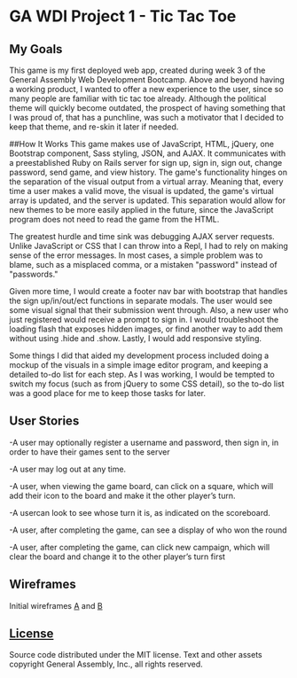 # GA WDI Project 1 - Tic Tac Toe

## My Goals
This game is my first deployed web app, created during week 3 of the General Assembly Web Development Bootcamp. Above and beyond having a working product, I wanted to offer a new experience to the user, since so many people are familiar with tic tac toe already. Although the political theme will quickly become outdated, the prospect of having something that I was proud of, that has a punchline, was such a motivator that I decided to keep that theme, and re-skin it later if needed.

##How It Works
This game makes use of JavaScript, HTML, jQuery, one Bootstrap component, Sass styling, JSON, and AJAX. It communicates with a preestablished Ruby on Rails server for sign up, sign in, sign out, change password, send game, and view history. The game's functionality hinges on the separation of the visual output from a virtual array. Meaning that, every time a user makes a valid move, the visual is updated, the game's virtual array is updated, and the server is updated. This separation would allow for new themes to be more easily applied in the future, since the JavaScript program does not need to read the game from the HTML.

The greatest hurdle and time sink was debugging AJAX server requests. Unlike JavaScript or CSS that I can throw into a Repl, I had to rely on making sense of the error messages. In most cases, a simple problem was to blame, such as a misplaced comma, or a mistaken "password" instead of "passwords."

Given more time, I would create a footer nav bar with bootstrap that handles the sign up/in/out/ect functions in separate modals. The user would see some visual signal that their submission went through. Also, a new user who just registered would receive a prompt to sign in. I would troubleshoot the loading flash that exposes hidden images, or find another way to add them without using .hide and .show. Lastly, I would add responsive styling.

Some things I did that aided my development process included doing a mockup of the visuals in a simple image editor program, and keeping a detailed to-do list for each step. As I was working, I would be tempted to switch my focus (such as from jQuery to some CSS detail), so the to-do list was a good place for me to keep those tasks for later.

## User Stories
-A user may optionally register a username and password, then sign in, in order to have their games sent to the server

-A user may log out at any time.

-A user, when viewing the game board, can click on a square, which will add their icon to the board and make it the other player’s turn.

-A usercan look to see whose turn it is, as indicated on the scoreboard.

-A user, after completing the game, can see a display of who won the round

-A user, after completing the game, can click new campaign, which will clear the board and change it to the other player’s turn first


##  Wireframes

Initial wireframes [A](https://drive.google.com/file/d/0BxL5EMSDOzzwVDEwOUpkUFpqMDlqYVJNSXhRZW15ajBXVS0w/view?usp=sharing) and [B](https://drive.google.com/file/d/0BxL5EMSDOzzwSkprX3NWQU11SUVSaWZrVU1qX0sxdjV3MjBj/view?usp=sharing)


## [License](LICENSE)

Source code distributed under the MIT license. Text and other assets copyright
General Assembly, Inc., all rights reserved.
